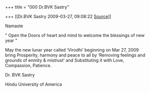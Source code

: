 +++
title = "000 Dr.BVK Sastry"

+++
[[Dr.BVK Sastry	2009-03-27, 09:08:22 [Source](https://groups.google.com/g/bvparishat/c/8qkiB75bdd4)]]



Namaste  
  
" Open the Doors of heart and mind to welcome the blessings of new  
year "  
  
May the new lunar year called ‘Virodhi’ beginning on Mar 27, 2009  
bring Prosperity, harmony and peace to all by ‘Removing feelings and  
grounds of enmity & mistrust’ and Substituting it with Love,  
Compassion, Patience.  
  
Dr. BVK Sastry  
  
Hindu University of America  

